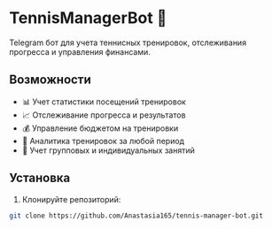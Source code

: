 # TennisManagerBot 🎾

Telegram бот для учета теннисных тренировок, отслеживания прогресса и управления финансами.

## Возможности

- 📊 Учет статистики посещений тренировок
- 📈 Отслеживание прогресса и результатов  
- 💰 Управление бюджетом на тренировки
- 🎯 Аналитика тренировок за любой период
- 👥 Учет групповых и индивидуальных занятий

## Установка

1. Клонируйте репозиторий:
```bash
git clone https://github.com/Anastasia165/tennis-manager-bot.git